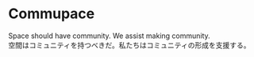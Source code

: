 # Commupace
Space should have community. We assist making community.  
空間はコミュニティを持つべきだ。私たちはコミュニティの形成を支援する。  
